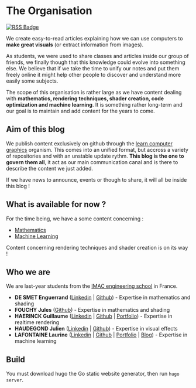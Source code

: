 # The Organisation

[![RSS Badge](https://img.shields.io/static/v1?label=RSS&message=Follow&color=success&logo=rss)](https://github.com/learn-computer-graphics/blog/commits.atom)

We create easy-to-read articles explaining how we can use computers to **make great visuals** (or extract information from images). 

As students, we were used to share classes and articles inside our group of friends, we finally though that this knowledge could evolve into something else. We believe that if we take the time to unify our notes and put them freely online it might help other people to discover and understand more easily some subjects.

The scope of this organisation is rather large as we have content dealing with **mathematics, rendering techniques, shader creation, code optimization and machine learning**. It is something rather long-term and our goal is to maintain and add content for the years to come.

## Aim of this blog

We publish content exclusively on github through the [learn computer graphics](https://github.com/learn-computer-graphics) organism. This comes into an unified format, but accross a variety of repositories and with an unstable update rythm. **This blog is the one to govern them all**, it act as our main communication canal and is there to describe the content we just added.

If we have news to announce, events or though to share, it will all be inside this blog !

## What is available for now ?

For the time being, we have a some content concerning :

- [Mathematics](https://learn-computer-graphics.github.io/mathematics/)
- [Machine Learning](https://learn-computer-graphics.github.io/machine-learning/)

Content concerning rendering techniques and shader creation is on its way !

## Who we are

We are last-year students from the [IMAC engineering school](https://www.ingenieur-imac.fr/) in France.

- **DE SMET Enguerrand** ([Linkedin](https://www.linkedin.com/in/enguerrand-de-smet-1879a119b/) | [Github](https://github.com/dsmtE)) - Expertise in mathematics and shading
- **FOUCHY Jules** ([Github](https://github.com/JulesFouchy)) - Expertise in mathematics and shading
- **HAERINCK Guillaume** ([Linkedin](https://www.linkedin.com/in/guillaumehaerinck/) | [Github](https://github.com/guillaume-haerinck) | [Portfolio](https://www.guillaumehaerinck.com/)) - Expertise in realtime rendering
- **HAUDEGOND Julien** ([Linkedin](https://www.linkedin.com/in/julien-haudegond/) | [Github](https://github.com/Julien-Haudegond)) - Expertise in visual effects
- **LAFONTAINE Laurine** ([Linkedin](https://www.linkedin.com/in/laurine-lafontaine-826545148/) | [Github](https://github.com/LafLaurine) | [Portfolio](https://laflaurine.github.io/portfolio/) | [Blog](https://laurine-dev-blog.herokuapp.com/)) - Expertise in machine learning


## Build

You must download hugo the Go static website generator, then run `hugo server`.
